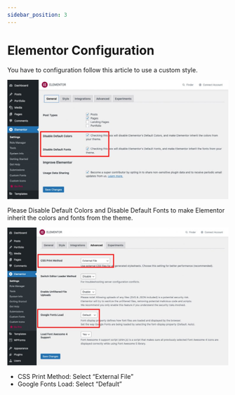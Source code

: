 ```yaml
---
sidebar_position: 3
---
```


# Elementor Configuration
You have to configuration follow this article to use a custom style.

![Elementor Style](./img/elementor-style.jpeg)

Please Disable Default Colors and Disable Default Fonts to make Elementor inherit the colors and fonts from the theme.

![Elementor CSS](./img/elementor-css.jpeg)


- CSS Print Method: Select “External File”
- Google Fonts Load: Select “Default”